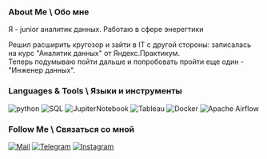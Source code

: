 ### About Me \ Обо мне
Я  - junior аналитик данных. 
Работаю в сфере энерегтики

Решил расширить кругозор и зайти в IT с другой стороны: записалась на курс "Аналитик данных" от Яндекс.Практикум.    
Теперь подумываю пойти дальше и попробовать пройти еще один  - "Инженер данных".


### Languages & Tools \ Языки и инструменты
![python](https://img.shields.io/badge/-Python-69b5cc?style=for-the-badge&logo=python)
![SQL](https://img.shields.io/badge/-PostgreSQL-69b5cc?style=for-the-badge&logo=postgreSQL)
![JupiterNotebook](https://img.shields.io/badge/-Jupyter-69b5cc?style=for-the-badge&logo=jupyter)
![Tableau](https://img.shields.io/badge/-Tableau-69b5cc?style=for-the-badge&logo=tableau)
![Docker](https://img.shields.io/badge/-Docker-69b5cc?style=for-the-badge&logo=docker)
![Apache Airflow](https://img.shields.io/badge/-Apache_Airflow-69b5cc?style=for-the-badge&logo=apacheairflow)

### Follow Me \ Связаться со мной
[![Мail](https://img.shields.io/badge/-mail-69b5cc?style=for-the-badge&logo=Мail)](mailto:dopolnitel13@mail.com)
[![Telegram](https://img.shields.io/badge/-Telegram-69b5cc?style=for-the-badge&logo=Telegram)]()
[![Instagram](https://img.shields.io/badge/-Instagram-69b5cc?style=for-the-badge&logo=Instagram)](https://www.instagram.com/ya_keria)
